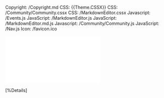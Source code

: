 ﻿Copyright: /Copyright.md
CSS: {{Theme.CSSX}}
CSS: /Community/Community.cssx
CSS: /MarkdownEditor.cssx
Javascript: /Events.js
JavaScript: /MarkdownEditor.js
JavaScript: /MarkdownEditor.md.js
Javascript: /Community/Community.js
JavaScript: /Nav.js
Icon: /favicon.ico

![Menu](Menu.md)

<main>

[%Details]

</main>
